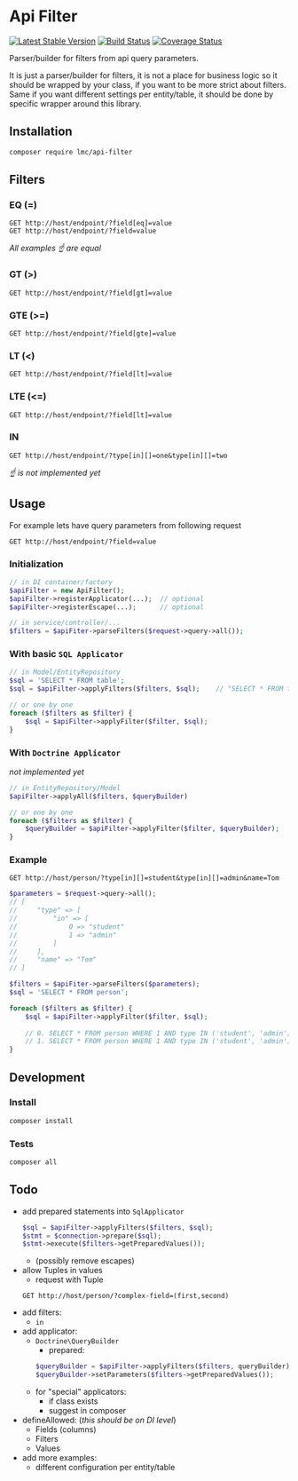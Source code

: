 Api Filter
==========

[![Latest Stable Version](https://img.shields.io/packagist/v/lmc/api-filter.svg)](https://packagist.org/packages/lmc/api-filter)
[![Build Status](https://travis-ci.org/lmc-eu/api-filter.svg?branch=master)](https://travis-ci.org/lmc-eu/api-filter)
[![Coverage Status](https://coveralls.io/repos/github/lmc-eu/api-filter/badge.svg?branch=master)](https://coveralls.io/github/lmc-eu/api-filter?branch=master)

Parser/builder for filters from api query parameters.

It is just a parser/builder for filters, it is not a place for business logic so it should be wrapped by your class, if you want to be more strict about filters.
Same if you want different settings per entity/table, it should be done by specific wrapper around this library.


## Installation
```bash
composer require lmc/api-filter
```


## Filters

### EQ (=)
```http request
GET http://host/endpoint/?field[eq]=value
GET http://host/endpoint/?field=value
```
_All examples ☝️ are equal_

### GT (>)
```http request
GET http://host/endpoint/?field[gt]=value
```

### GTE (>=)
```http request
GET http://host/endpoint/?field[gte]=value
```

### LT (<)
```http request
GET http://host/endpoint/?field[lt]=value
```

### LTE (<=)
```http request
GET http://host/endpoint/?field[lt]=value
```

### IN
```http request
GET http://host/endpoint/?type[in][]=one&type[in][]=two
```
_☝️ is not implemented yet_


## Usage
For example lets have query parameters from following request
```http request
GET http://host/endpoint/?field=value
```

### Initialization
```php
// in DI container/factory
$apiFilter = new ApiFilter();
$apiFilter->registerApplicator(...);  // optional
$apiFilter->registerEscape(...);      // optional

// in service/controller/...
$filters = $apiFiter->parseFilters($request->query->all());
```

### With basic `SQL Applicator`
```php
// in Model/EntityRepository
$sql = 'SELECT * FROM table';
$sql = $apiFilter->applyFilters($filters, $sql);    // "SELECT * FROM table WHERE 1 AND field = 'value'"

// or one by one
foreach ($filters as $filter) {
    $sql = $apiFilter->applyFilter($filter, $sql);
}
```

### With `Doctrine Applicator`
_not implemented yet_
```php
// in EntityRepository/Model
$apiFilter->applyAll($filters, $queryBuilder)

// or one by one
foreach ($filters as $filter) {
    $queryBuilder = $apiFilter->applyFilter($filter, $queryBuilder);
}
```

### Example
```http request
GET http://host/person/?type[in][]=student&type[in][]=admin&name=Tom
```

```php
$parameters = $request->query->all();
// [
//     "type" => [
//         "in" => [
//             0 => "student"
//             1 => "admin"
//         ]
//     ],
//     "name" => "Tom"
// ]

$filters = $apiFiter->parseFilters($parameters);
$sql = 'SELECT * FROM person';

foreach ($filters as $filter) {
    $sql = $apiFilter->applyFilter($filter, $sql);
    
    // 0. SELECT * FROM person WHERE 1 AND type IN ('student', 'admin') 
    // 1. SELECT * FROM person WHERE 1 AND type IN ('student', 'admin') AND name = 'Tom' 
}
```


## Development

### Install
```bash
composer install
```

### Tests
```bash
composer all
```

## Todo
- add prepared statements into `SqlApplicator`
    ```php
    $sql = $apiFilter->applyFilters($filters, $sql);
    $stmt = $connection->prepare($sql);
    $stmt->execute($filters->getPreparedValues());
    ```
    - (possibly remove escapes)
- allow Tuples in values
    - request with Tuple
    ```http request
    GET http://host/person/?complex-field=(first,second)
    ```
- add filters:
    - `in`
- add applicator:
    - `Doctrine\QueryBuilder`
        - prepared:
        ```php
        $queryBuilder = $apiFilter->applyFilters($filters, queryBuilder);
        $queryBuilder->setParameters($filters->getPreparedValues());
        ```
    - for "special" applicators:
        - if class exists
        - suggest in composer
- defineAllowed: (_this should be on DI level_)
    - Fields (columns)
    - Filters
    - Values
- add more examples:
    - different configuration per entity/table

